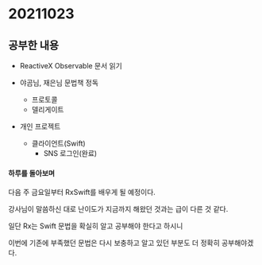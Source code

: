 # 20211023

## 공부한 내용
+ ReactiveX Observable 문서 읽기

+ 야곰님, 재은님 문법책 정독
  - 프로토콜
  - 델리게이트

+ 개인 프로젝트
  - 클라이언트(Swift)
    * SNS 로그인(완료)

#### 하루를 돌아보며
다음 주 금요일부터 RxSwift를 배우게 될 예정이다.

강사님이 말씀하신 대로 난이도가 지금까지 해왔던 것과는 급이 다른 것 같다.

일단 Rx는 Swift 문법을 확실히 알고 공부해야 한다고 하시니

이번에 기존에 부족했던 문법은 다시 보충하고 알고 있던 부분도 더 정확히 공부해야겠다.
